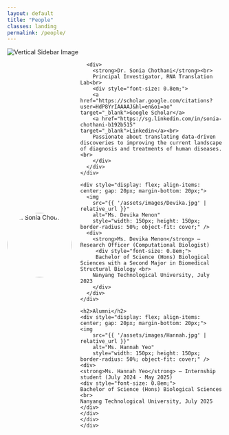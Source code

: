 ```yaml
---
layout: default
title: "People"
classes: landing
permalink: /people/
---
```



<section class="page-section full-page-layout fade-in">
    <div class="sidebar-image">
      <img src="{{ '/assets/images/Thesis_cover.png' | relative_url }}" alt="Vertical Sidebar Image" />
    </div>
    <div class="main-content">   
    <div style="display: flex; align-items: center; gap: 20px; margin-bottom: 20px;">
      <img 
        src="{{ '/assets/images/Sonia.webp' | relative_url }}" 
        alt="Dr. Sonia Chothani" 
        style="width: 150px; height: 150px; border-radius: 50%; object-fit: cover;" />
    
      <div>
        <strong>Dr. Sonia Chothani</strong><br>
        Principal Investigator, RNA Translation Lab<br>
        <div style="font-size: 0.8em;">
        <a href="https://scholar.google.com/citations?user=HdP8YrIAAAAJ&hl=en&oi=ao" target="_blank">Google Scholar</a>    
        <a href="https://sg.linkedin.com/in/sonia-chothani-b192b515" target="_blank">Linkedin</a><br>
        Passionate about translating data-driven discoveries to improving the current landscape of diagnosis and treatments of human diseases. <br>
        </div>
      </div>
    </div>
    
    <div style="display: flex; align-items: center; gap: 20px; margin-bottom: 20px;">
      <img 
        src="{{ '/assets/images/Devika.jpg' | relative_url }}" 
        alt="Ms. Devika Menon" 
        style="width: 150px; height: 150px; border-radius: 50%; object-fit: cover;" />
      <div>
        <strong>Ms. Devika Menon</strong> – Research Officer (Computational Biologist)
         <div style="font-size: 0.8em;">
         Bachelor of Science (Hons) Biological Sciences with a Second Major in Biomedical Structural Biology <br>
        Nanyang Technological University, July 2023 
        </div>
      </div>
    </div>
    
    <h2>Alumni</h2>
    <div style="display: flex; align-items: center; gap: 20px; margin-bottom: 20px;">
    <img 
        src="{{ '/assets/images/Hannah.jpg' | relative_url }}" 
        alt="Ms. Hannah Yeo" 
        style="width: 150px; height: 150px; border-radius: 50%; object-fit: cover;" />
    <div>
    <strong>Ms. Hannah Yeo</strong> – Internship student (July 2024 - May 2025)
    <div style="font-size: 0.8em;">
    Bachelor of Science (Hons) Biological Sciences <br>
    Nanyang Technological University, July 2025
    </div>
    </div>   
    </div>
    </div>
</section>


